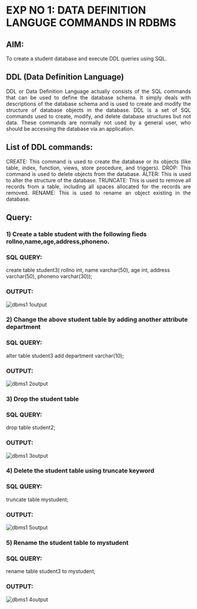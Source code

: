 # EXP NO 1: DATA DEFINITION LANGUGE COMMANDS IN RDBMS

## AIM:
To create a student database and execute DDL queries using SQL.


## DDL (Data Definition Language)
<div align="justify">
DDL or Data Definition Language actually consists of the SQL commands that can be used to define the database schema. It simply deals with descriptions of the database schema and is used to create and modify the structure of database objects in the database. DDL is a set of SQL commands used to create, modify, and delete database structures but not data. These commands are normally not used by a general user, who should be accessing the database via an application.
</div>
 
## List of DDL commands: 
<div align="justify">
CREATE: This command is used to create the database or its objects (like table, index, function, views, store procedure, and triggers).
DROP: This command is used to delete objects from the database.
ALTER: This is used to alter the structure of the database.
TRUNCATE: This is used to remove all records from a table, including all spaces allocated for the records are removed.
RENAME: This is used to rename an object existing in the database.
</div>

## Query:
### 1) Create a table student with the following fieds rollno,name,age,address,phoneno.

### SQL QUERY: 
create table student3( rollno int, name varchar(50), age int, address varchar(50), phoneno varchar(30));


### OUTPUT:
![dbms1 1output](https://github.com/MSowmya28/I2_DBMS/assets/94154791/ade35c1b-680b-4455-948e-972f9669bda2)

### 2) Change the above student table by adding another attribute department

### SQL QUERY: 
 alter table student3 add department varchar(10);

### OUTPUT:

![dbms1 2output](https://github.com/MSowmya28/I2_DBMS/assets/94154791/3d0f712d-cc60-4640-a8e5-461da0ada231)

### 3) Drop the student table
 
### SQL QUERY: 
 drop table student2;


### OUTPUT:
![dbms1 3output](https://github.com/MSowmya28/I2_DBMS/assets/94154791/ad3a8c46-990d-49e4-8cef-ad918c9c6f6f)



### 4) Delete the student table using truncate keyword

### SQL QUERY: 
 truncate table mystudent;


### OUTPUT:

![dbms1 5output](https://github.com/MSowmya28/I2_DBMS/assets/94154791/194000db-3db5-4687-b9af-b1b8ac8c41a8)


### 5) Rename the student table to mystudent

### SQL QUERY: 
rename table student3 to mystudent;

### OUTPUT:
![dbms1 4output](https://github.com/MSowmya28/I2_DBMS/assets/94154791/bbb19b11-e5f8-49b6-91c2-d56e06d8c1e5)
